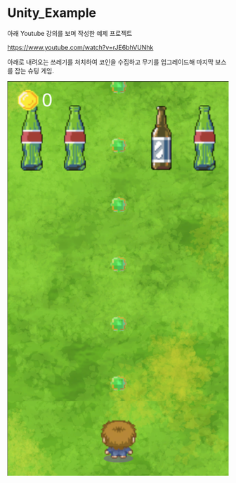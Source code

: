 # Unity_Example

아래 Youtube 강의를 보며 작성한 예제 프로젝트

https://www.youtube.com/watch?v=rJE6bhVUNhk

아래로 내려오는 쓰레기를 처치하여 코인을 수집하고 무기를 업그레이드해 마지막 보스를 잡는 슈팅 게임.

![Game ScreenShot](screenshot.png)